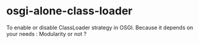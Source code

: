 osgi-alone-class-loader
=======================

To enable or disable ClassLoader strategy in OSGI. Because it depends on your needs : Modularity or not ?
